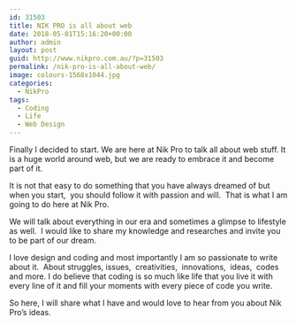 ```yaml
---
id: 31503
title: NIK PRO is all about web
date: 2018-05-01T15:16:20+00:00
author: admin
layout: post
guid: http://www.nikpro.com.au/?p=31503
permalink: /nik-pro-is-all-about-web/
image: colours-1568x1044.jpg
categories:
  - NikPro
tags:
  - Coding
  - Life
  - Web Design
---
```


Finally I decided to start. We are here at Nik Pro to talk all about web stuff. It is a huge world around web, but we are ready to embrace it and become part of it.

It is not that easy to do something that you have always dreamed of but when you start,  you should follow it with passion and will.  That is what I am going to do here at Nik Pro.

We will talk about everything in our era and sometimes a glimpse to lifestyle as well.  I would like to share my knowledge and researches and invite you to be part of our dream.

I love design and coding and most importantly I am so passionate to write about it.  About struggles, issues,  creativities,  innovations,  ideas,  codes and more. I do believe that coding is so much like life that you live it with every line of it and fill your moments with every piece of code you write.

So here, I will share what I have and would love to hear from you about Nik Pro&#8217;s ideas.

